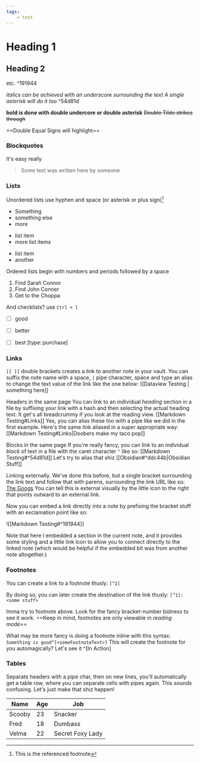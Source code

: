 ```yaml
---
tags:
    - test
---
```


# Heading 1
## Heading 2
etc. ^191944

_italics can be achieved with an underscore surrounding the text_
*A single asterisk will do it too* ^54d81d

__bold is done with double undercore or double asterisk__
~~Double Tilde strikes through~~

==Double Equal Signs will highlight==


### Blockquotes
It's easy really
> Some text was written here by someone

### Lists
Unordered lists use hyphen and space (or asterisk or plus sign)[^1]
- Something
- something else
- more
+ list item
+ more list items
* list item
* another

Ordered lists begin with numbers and periods followed by a space
1. Find Sarah Connor
2. Find John Conner
3. Get to the Choppa

And checklists?  use `Ctrl + l`
- [ ] good
- [ ] better
- [ ] best [type::purchase]


### Links
`[[ ]]` double brackets creates a link to another note in your vault.  You can suffix the note name with a space, `|` pipe character, space and type an alias to change the text value of the link like the one below:
[[Dataview Testing | something here]]

Headers in the same page
You can link to an individual _heading_ section in a file by suffixing your link with a hash and then selecting the actual heading text.  It get's all breadcrummy if you look at the reading view.
[[Markdown Testing#Links]] 
Yes, you can alias these too with a pipe like we did in the first example.
Here's the same link aliased in a super appropriate way:
[[Markdown Testing#Links|Doobers make my taco pop]]

Blocks in the same page
If you're really fancy, you can link to an individual _block_ of text in a file with the caret character `^` like so:
[[Markdown Testing#^54d81d]]
Let's try to alias that shiz
[[Obsidian#^ddc44b|Obsidian Stuff]]


Linking externally.
We've done this before, but a single bracket surrounding the link text and follow that with parens, surrounding the link URL like so:
[The Googs](https://google.com)
You can tell this is external visually by the little icon to the right that points outward to an external link.


Now you can embed a link directly into a note by prefixing the bracket stuff with an exclamation point like so:

![[Markdown Testing#^191944]]

Note that here I embedded a section in the current note, and it provides some styling and a little link icon to allow you to connect directly to the linked note (which would be helpful if the embedded bit was from another note altogether.)

### Footnotes
You can create a link to a footnote thusly:
`[^1]`

By doing so, you can later create the destination of the link thusly:
`[^1]: <some stuff>`

Imma try to footnote above.  Look for the fancy bracket-number bidness to see it work.
==Keep in mind, footnotes are only viewable in _reading mode_==

What may be more fancy is doing a footnote inline with this syntax:
`Something is good^[<someFootnoteText>]`
This will create the footnote for you automagically?
Let's see it ^[In Action]


### Tables
Separate headers with a pipe char, then on new lines, you'll automatically get a table row, where you can separate cells with pipes again.  This sounds confusing.  Let's just make that shiz happen!

Name | Age | Job
--- | --- | ---
Scooby | 23 | Snacker
Fred | 18 | Dumbass
Velma | 22 | Secret Foxy Lady




[^1]: This is the referenced footnote
